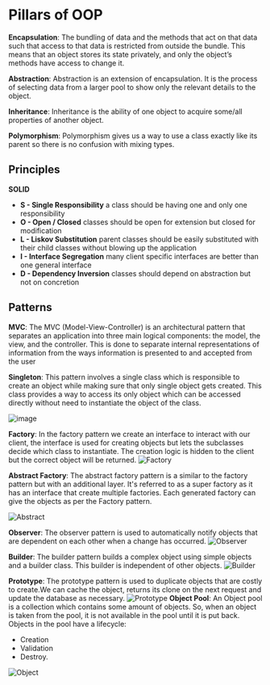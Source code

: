 # Pillars of OOP
**Encapsulation**: The bundling of data and the methods that act on that data such that access to that data is restricted from outside the bundle.  This means that an object stores its state privately, and only the object’s methods have access to change it.

**Abstraction**:  Abstraction is an extension of encapsulation. It is the process of selecting data from a larger pool to show only the relevant details to the object.

**Inheritance**: Inheritance is the ability of one object to acquire some/all properties of another object.

**Polymorphism**:  Polymorphism gives us a way to use a class exactly like its parent so there is no confusion with mixing types.

## Principles

**SOLID**

<ul>
<li><b>S - Single Responsibility</b> a class should be having one and only one responsibility</li>
<li><b>O - Open / Closed</b> classes should be open for extension but closed for modification</li>
<li><b>L - Liskov Substitution</b> parent classes should be easily substituted with their child classes without blowing up the application</li>
<li><b>I - Interface Segregation</b> many client specific interfaces are better than one general interface</li>
<li><b>D - Dependency Inversion</b> classes should depend on abstraction but not on concretion</li>
</ul>


## Patterns

**MVC**:
The MVC (Model-View-Controller) is an architectural pattern that separates an application into three main logical components: the model, the view, and the controller. This is done to separate internal representations of information from the ways information is presented to and accepted from the user


**Singleton**:
This pattern involves a single class which is responsible to create an object while making sure that only single object gets created. This class provides a way to access its only object which can be accessed directly without need to instantiate the object of the class.


![image](https://1.bp.blogspot.com/-KSRGDUxR08o/Xq5ssFOF_9I/AAAAAAAAews/0m0PTqknKTUqSzgfU6OBLlB17yTIb67-QCLcBGAsYHQ/w1200-h630-p-k-no-nu/Singleton%2Bpattern%2Bjava%2Bexample.jpg)


**Factory**:
In the factory pattern we create an interface to interact with our client, the interface is used for creating objects but lets the subclasses decide which class to instantiate. The creation logic is hidden to the client but the correct object will be returned.
![Factory](https://i.stack.imgur.com/sWv1u.png)


**Abstract Factory**:
The abstract factory pattern is a similar to the factory pattern but with an additional layer. It's referred to as a super factory as it has an interface that create multiple factories. Each generated factory can give the objects as per the Factory pattern.

![Abstract](https://www.tutorialspoint.com/design_pattern/images/abstractfactory_pattern_uml_diagram.jpg)

**Observer**:
The observer pattern is used to automatically notify objects that are dependent on each other when a change has occurred.
![Observer](https://upload.wikimedia.org/wikipedia/commons/thumb/a/a8/Observer_w_update.svg/500px-Observer_w_update.svg.png)

**Builder**:
The builder pattern builds a complex object using simple objects and a builder class. This builder is independent of other objects.
![Builder](https://www.tutorialspoint.com/design_pattern/images/builder_pattern_uml_diagram.jpg)

**Prototype**:
The prototype pattern is used to duplicate objects that are costly to create.We can cache the object, returns its clone on the next request and update the database as necessary.
![Prototype](https://miro.medium.com/max/1400/1*k445Y_YUwZ-ZypRZYKnhqw.png)
**Object Pool**:
An Object pool is a collection which contains some amount of objects. So, when an object is taken from the pool, it is not available in the pool until it is put back. 
Objects in the pool have a lifecycle: 
- Creation
- Validation
- Destroy.

![Object](https://media.geeksforgeeks.org/wp-content/uploads/uml-pool-design.jpg)


